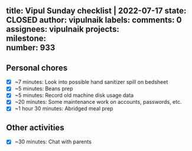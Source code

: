 title:	Vipul Sunday checklist | 2022-07-17
state:	CLOSED
author:	vipulnaik
labels:	
comments:	0
assignees:	vipulnaik
projects:	
milestone:	
number:	933
--
## Personal chores

- [x] ~7 minutes: Look into possible hand sanitizer spill on bedsheet
- [x] ~5 minutes: Beans prep
- [x] ~5 minutes: Record old machine disk usage data 
- [x] ~20 minutes: Some maintenance work on accounts, passwords, etc.
- [x] ~1 hour 30 minutes: Abridged meal prep

## Other activities

- [x] ~30 minutes: Chat with parents
